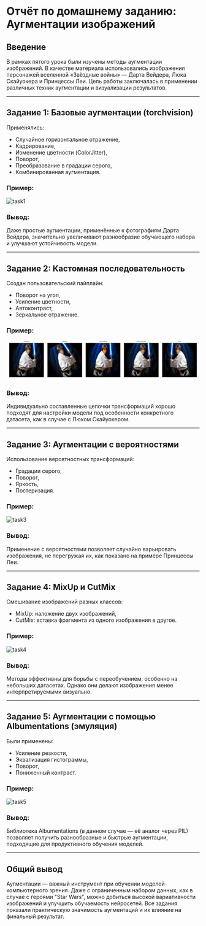 
# Отчёт по домашнему заданию: Аугментации изображений

## Введение

В рамках пятого урока были изучены методы аугментации изображений. В качестве материала использовались изображения персонажей вселенной «Звёздные войны» — Дарта Вейдера, Люка Скайуокера и Принцессы Леи. Цель работы заключалась в применении различных техник аугментации и визуализации результатов.

---

## Задание 1: Базовые аугментации (torchvision)

Применялись:
- Случайное горизонтальное отражение,
- Кадрирование,
- Изменение цветности (ColorJitter),
- Поворот,
- Преобразование в градации серого,
- Комбинированная аугментация.

### Пример:
![task1](results/augs/augmented_examples.png)

### Вывод:
Даже простые аугментации, применённые к фотографиям Дарта Вейдера, значительно увеличивают разнообразие обучающего набора и улучшают устойчивость модели.

---

## Задание 2: Кастомная последовательность

Создан пользовательский пайплайн:
- Поворот на угол,
- Усиление цветности,
- Автоконтраст,
- Зеркальное отражение.

### Пример:
![task2](results/custom/augmented_custom_pipeline.png)

### Вывод:
Индивидуально составленные цепочки трансформаций хорошо подходят для настройки модели под особенности конкретного датасета, как в случае с Люком Скайуокером.

---

## Задание 3: Аугментации с вероятностями

Использование вероятностных трансформаций:
- Градации серого,
- Поворот,
- Яркость,
- Постеризация.

### Пример:
![task3](results/prob/augmented_with_prob.png)

### Вывод:
Применение с вероятностями позволяет случайно варьировать изображения, не перегружая их, как показано на примере Принцессы Леи.

---

## Задание 4: MixUp и CutMix

Смешивание изображений разных классов:
- MixUp: наложение двух изображений,
- CutMix: вставка фрагмента из одного изображения в другое.

### Пример:
![task4](results/mix/augmented_mix.png)

### Вывод:
Методы эффективны для борьбы с переобучением, особенно на небольших датасетах. Однако они делают изображения менее интерпретируемыми визуально.

---

## Задание 5: Аугментации с помощью Albumentations (эмуляция)

Были применены:
- Усиление резкости,
- Эквализация гистограммы,
- Поворот,
- Пониженный контраст.

### Пример:
![task5](results/alb/augmented_albu.png)

### Вывод:
Библиотека Albumentations (в данном случае — её аналог через PIL) позволяет получить разнообразные и быстрые аугментации, подходящие для продуктивного обучения моделей.

---

## Общий вывод

Аугментации — важный инструмент при обучении моделей компьютерного зрения. Даже с ограниченным набором данных, как в случае с героями "Star Wars", можно добиться высокой вариативности изображений и улучшить обучаемость нейросетей. Все задания показали практическую значимость аугментаций и их влияние на финальный результат.

